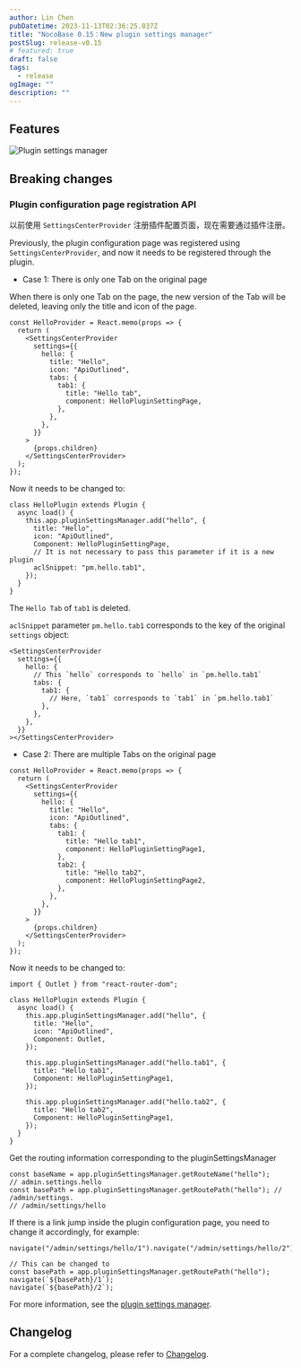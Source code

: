 ```yaml
---
author: Lin Chen
pubDatetime: 2023-11-13T02:36:25.037Z
title: "NocoBase 0.15：New plugin settings manager"
postSlug: release-v0.15
# featured: true
draft: false
tags:
  - release
ogImage: ""
description: ""
---
```


## Features

![Plugin settings manager](/content-static/psm.png)

## Breaking changes

### Plugin configuration page registration API

以前使用 `SettingsCenterProvider` 注册插件配置页面，现在需要通过插件注册。

Previously, the plugin configuration page was registered using `SettingsCenterProvider`, and now it needs to be registered through the plugin.

- Case 1: There is only one Tab on the original page

When there is only one Tab on the page, the new version of the Tab will be deleted, leaving only the title and icon of the page.

```tsx | pure
const HelloProvider = React.memo(props => {
  return (
    <SettingsCenterProvider
      settings={{
        hello: {
          title: "Hello",
          icon: "ApiOutlined",
          tabs: {
            tab1: {
              title: "Hello tab",
              component: HelloPluginSettingPage,
            },
          },
        },
      }}
    >
      {props.children}
    </SettingsCenterProvider>
  );
});
```

Now it needs to be changed to:

```tsx | pure
class HelloPlugin extends Plugin {
  async load() {
    this.app.pluginSettingsManager.add("hello", {
      title: "Hello",
      icon: "ApiOutlined",
      Component: HelloPluginSettingPage,
      // It is not necessary to pass this parameter if it is a new plugin
      aclSnippet: "pm.hello.tab1",
    });
  }
}
```

The `Hello Tab` of `tab1` is deleted.

`aclSnippet` parameter `pm.hello.tab1` corresponds to the key of the original `settings` object:

```tsx
<SettingsCenterProvider
  settings={{
    hello: {
      // This `hello` corresponds to `hello` in `pm.hello.tab1`
      tabs: {
        tab1: {
          // Here, `tab1` corresponds to `tab1` in `pm.hello.tab1`
        },
      },
    },
  }}
></SettingsCenterProvider>
```

- Case 2: There are multiple Tabs on the original page

```tsx
const HelloProvider = React.memo(props => {
  return (
    <SettingsCenterProvider
      settings={{
        hello: {
          title: "Hello",
          icon: "ApiOutlined",
          tabs: {
            tab1: {
              title: "Hello tab1",
              component: HelloPluginSettingPage1,
            },
            tab2: {
              title: "Hello tab2",
              component: HelloPluginSettingPage2,
            },
          },
        },
      }}
    >
      {props.children}
    </SettingsCenterProvider>
  );
});
```

Now it needs to be changed to:

```tsx
import { Outlet } from "react-router-dom";

class HelloPlugin extends Plugin {
  async load() {
    this.app.pluginSettingsManager.add("hello", {
      title: "Hello",
      icon: "ApiOutlined",
      Component: Outlet,
    });

    this.app.pluginSettingsManager.add("hello.tab1", {
      title: "Hello tab1",
      Component: HelloPluginSettingPage1,
    });

    this.app.pluginSettingsManager.add("hello.tab2", {
      title: "Hello tab2",
      Component: HelloPluginSettingPage1,
    });
  }
}
```

Get the routing information corresponding to the pluginSettingsManager

```tsx
const baseName = app.pluginSettingsManager.getRouteName("hello");
// admin.settings.hello
const basePath = app.pluginSettingsManager.getRoutePath("hello"); // /admin/settings.
// /admin/settings/hello
```

If there is a link jump inside the plugin configuration page, you need to change it accordingly, for example:

```tsx | pure
navigate("/admin/settings/hello/1").navigate("/admin/settings/hello/2");

// This can be changed to
const basePath = app.pluginSettingsManager.getRoutePath("hello");
navigate(`${basePath}/1`);
navigate(`${basePath}/2`);
```

For more information, see the [plugin settings manager](https://docs.nocobase.com/development/client/plugin-settings).

## Changelog

For a complete changelog, please refer to [Changelog](https://github.com/nocobase/nocobase/blob/main/CHANGELOG.md).
